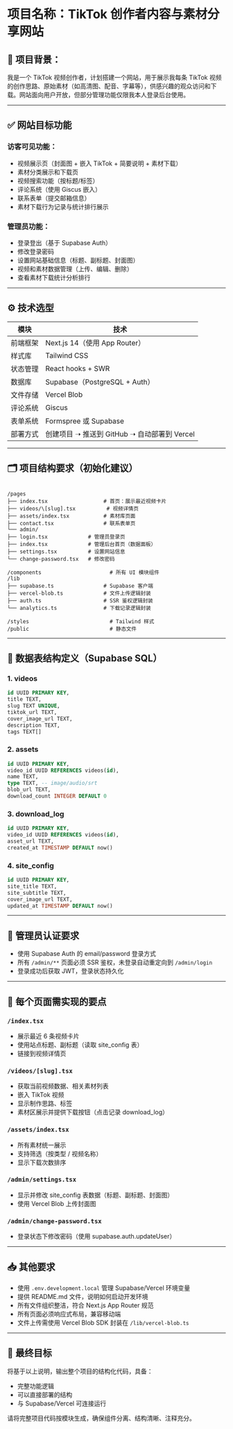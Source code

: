 

# 项目名称：TikTok 创作者内容与素材分享网站

## 🧑 项目背景：
我是一个 TikTok 视频创作者，计划搭建一个网站，用于展示我每条 TikTok 视频的创作思路、原始素材（如高清图、配音、字幕等），供感兴趣的观众访问和下载。网站面向用户开放，但部分管理功能仅限我本人登录后台使用。

---

## ✅ 网站目标功能

### 访客可见功能：
- 视频展示页（封面图 + 嵌入 TikTok + 简要说明 + 素材下载）
- 素材分类展示和下载页
- 视频搜索功能（按标题/标签）
- 评论系统（使用 Giscus 嵌入）
- 联系表单（提交邮箱信息）
- 素材下载行为记录与统计排行展示

### 管理员功能：
- 登录登出（基于 Supabase Auth）
- 修改登录密码
- 设置网站基础信息（标题、副标题、封面图）
- 视频和素材数据管理（上传、编辑、删除）
- 查看素材下载统计分析排行

---

## ⚙️ 技术选型

| 模块 | 技术 |
|------|------|
| 前端框架 | Next.js 14（使用 App Router） |
| 样式库 | Tailwind CSS |
| 状态管理 | React hooks + SWR |
| 数据库 | Supabase（PostgreSQL + Auth） |
| 文件存储 | Vercel Blob |
| 评论系统 | Giscus |
| 表单系统 | Formspree 或 Supabase |
| 部署方式 | 创建项目 ➝ 推送到 GitHub ➝ 自动部署到 Vercel |

---

## 🗂 项目结构要求（初始化建议）

```

/pages
├── index.tsx                  # 首页：展示最近视频卡片
├── videos/\[slug].tsx          # 视频详情页
├── assets/index.tsx           # 素材库页面
├── contact.tsx                # 联系表单页
└── admin/
├── login.tsx             # 管理员登录页
├── index.tsx             # 管理后台首页（数据面板）
├── settings.tsx          # 设置网站信息
└── change-password.tsx   # 修改密码

/components                      # 所有 UI 模块组件
/lib
├── supabase.ts                # Supabase 客户端
├── vercel-blob.ts             # 文件上传逻辑封装
├── auth.ts                    # SSR 鉴权逻辑封装
└── analytics.ts               # 下载记录逻辑封装

/styles                          # Tailwind 样式
/public                          # 静态文件

````

---

## 🧾 数据表结构定义（Supabase SQL）

### 1. videos
```sql
id UUID PRIMARY KEY,
title TEXT,
slug TEXT UNIQUE,
tiktok_url TEXT,
cover_image_url TEXT,
description TEXT,
tags TEXT[]
````

### 2. assets

```sql
id UUID PRIMARY KEY,
video_id UUID REFERENCES videos(id),
name TEXT,
type TEXT, -- image/audio/srt
blob_url TEXT,
download_count INTEGER DEFAULT 0
```

### 3. download\_log

```sql
id UUID PRIMARY KEY,
video_id UUID REFERENCES videos(id),
asset_url TEXT,
created_at TIMESTAMP DEFAULT now()
```

### 4. site\_config

```sql
id UUID PRIMARY KEY,
site_title TEXT,
site_subtitle TEXT,
cover_image_url TEXT,
updated_at TIMESTAMP DEFAULT now()
```

---

## 🔐 管理员认证要求

* 使用 Supabase Auth 的 email/password 登录方式
* 所有 `/admin/**` 页面必须 SSR 鉴权，未登录自动重定向到 `/admin/login`
* 登录成功后获取 JWT，登录状态持久化

---

## 🧩 每个页面需实现的要点

### `/index.tsx`

* 展示最近 6 条视频卡片
* 使用站点标题、副标题（读取 site\_config 表）
* 链接到视频详情页

### `/videos/[slug].tsx`

* 获取当前视频数据、相关素材列表
* 嵌入 TikTok 视频
* 显示制作思路、标签
* 素材区展示并提供下载按钮（点击记录 download\_log）

### `/assets/index.tsx`

* 所有素材统一展示
* 支持筛选（按类型 / 视频名称）
* 显示下载次数排序

### `/admin/settings.tsx`

* 显示并修改 site\_config 表数据（标题、副标题、封面图）
* 使用 Vercel Blob 上传封面图

### `/admin/change-password.tsx`

* 登录状态下修改密码（使用 supabase.auth.updateUser）

---

## 📥 其他要求

* 使用 `.env.development.local` 管理 Supabase/Vercel 环境变量
* 提供 README.md 文件，说明如何启动开发环境
* 所有文件组织整洁，符合 Next.js App Router 规范
* 所有页面必须响应式布局，兼容移动端
* 文件上传需使用 Vercel Blob SDK 封装在 `/lib/vercel-blob.ts`

---

## 🚀 最终目标

将基于以上说明，输出整个项目的结构化代码，具备：

* 完整功能逻辑
* 可以直接部署的结构
* 与 Supabase/Vercel 可连接运行

请将完整项目代码按模块生成，确保组件分离、结构清晰、注释充分。

```
